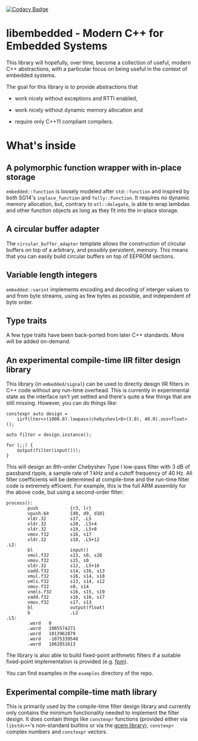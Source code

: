 [![Codacy Badge](https://app.codacy.com/project/badge/Grade/5e1f58ea5d434b09bfba571413a02811)](https://www.codacy.com/gh/mhx/libembedded/dashboard?utm_source=github.com&amp;utm_medium=referral&amp;utm_content=mhx/libembedded&amp;utm_campaign=Badge_Grade)

# libembedded - Modern C++ for Embedded Systems

This library will hopefully, over time, become a collection of useful,
modern C++ abstractions, with a particular focus on being useful in
the context of embedded systems.

The goal for this library is to provide abstractions that

- work nicely without exceptions and RTTI enabled,

- work nicely without dynamic memory allocation and

- require only C++11 compliant compilers.

# What's inside

## A polymorphic function wrapper with in-place storage

`embedded::function` is loosely modeled after `std::function` and inspired
by both SG14's `inplace_function` and `folly::Function`. It requires no
dynamic memory allocation, but, contrary to `etl::delegate`, is able to
wrap lambdas and other function objects as long as they fit into the
in-place storage.

## A circular buffer adapter

The `circular_buffer_adapter` template allows the construction of circular
buffers on top of a arbitrary, and possibly persistent, memory. This means
that you can easily build circular buffers on top of EEPROM sections.

## Variable length integers

`embedded::varint` implements encoding and decoding of interger values to
and from byte streams, using as few bytes as possible, and independent of
byte order.

## Type traits

A few type traits have been back-ported from later C++ standards. More
will be added on-demand.

## An experimental compile-time IIR filter design library

This library (in `embedded/signal`) can be used to directly design IIR
filters in C++ code without any run-time overhead. This is currently in
experimental state as the interface isn't yet settled and there's quite
a few things that are still missing. However, you can do things like:

```
constexpr auto design =
    iirfilter<>(1000.0).lowpass(chebyshev1<8>(3.0), 40.0).sos<float>();

auto filter = design.instance();

for (;;) {
    output(filter(input()));
}
```

This will design an 8th-order Chebyshev Type I low-pass filter with
3 dB of passband ripple, a sample rate of 1 kHz and a cutoff frequency
of 40 Hz. All filter coefficients will be determined at compile-time
and the run-time filter code is extremely efficient. For example, this
is the full ARM assembly for the above code, but using a second-order
filter:

```
process():
        push            {r3, lr}
        vpush.64        {d8, d9, d10}
        vldr.32         s17, .L5
        vldr.32         s20, .L5+4
        vldr.32         s19, .L5+8
        vmov.f32        s16, s17
        vldr.32         s18, .L5+12
.L2:
        bl              input()
        vmul.f32        s13, s0, s20
        vmov.f32        s15, s0
        vldr.32         s12, .L5+16
        vadd.f32        s14, s16, s13
        vmul.f32        s16, s14, s18
        vmls.f32        s13, s14, s12
        vmov.f32        s0, s14
        vnmls.f32       s16, s15, s19
        vadd.f32        s16, s16, s17
        vmov.f32        s17, s13
        bl              output(float)
        b               .L2
.L5:
        .word   0
        .word   1005574271
        .word   1013962879
        .word   -1075339548
        .word   1062851613
```

The library is also able to build fixed-point arithmetic filters
if a suitable fixed-point implementation is provided
(e.g. [fpm](https://github.com/MikeLankamp/fpm)).

You can find examples in the `examples` directory of the repo.

## Experimental compile-time math library

This is primarily used by the compile-time filter design library and
currently only contains the minimum functionality needed to implement
the filter design. It does contain things like `constexpr` functions
(provided either via `libstdc++`'s non-standard builtins or via the
[gcem library](https://github.com/kthohr/gcem)), `constexpr` complex
numbers and `constexpr` vectors.
